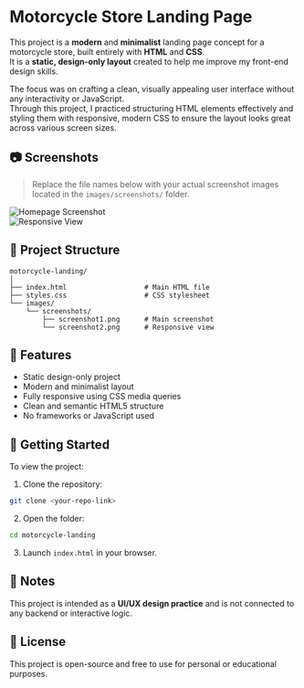 # Motorcycle Store Landing Page

This project is a **modern** and **minimalist** landing page concept for a motorcycle store, built entirely with **HTML** and **CSS**.  
It is a **static, design-only layout** created to help me improve my front-end design skills.

The focus was on crafting a clean, visually appealing user interface without any interactivity or JavaScript.  
Through this project, I practiced structuring HTML elements effectively and styling them with responsive, modern CSS to ensure the layout looks great across various screen sizes.

## 📷 Screenshots

> Replace the file names below with your actual screenshot images located in the `images/screenshots/` folder.

![Homepage Screenshot](./images/screenshots/screenshot1.png)  
![Responsive View](./images/screenshots/screenshot2.png)

## 📁 Project Structure

```
motorcycle-landing/
│
├── index.html                   # Main HTML file
├── styles.css                   # CSS stylesheet
└── images/
    └── screenshots/
        ├── screenshot1.png      # Main screenshot
        └── screenshot2.png      # Responsive view
```

## 🌟 Features

- Static design-only project
- Modern and minimalist layout
- Fully responsive using CSS media queries
- Clean and semantic HTML5 structure
- No frameworks or JavaScript used

## 🚀 Getting Started

To view the project:

1. Clone the repository:
```bash
git clone <your-repo-link>
```

2. Open the folder:
```bash
cd motorcycle-landing
```

3. Launch `index.html` in your browser.

## 📌 Notes

This project is intended as a **UI/UX design practice** and is not connected to any backend or interactive logic.

## 📃 License

This project is open-source and free to use for personal or educational purposes.
